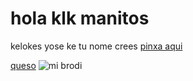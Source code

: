 # hola klk manitos

kelokes yose ke tu nome crees
[pinxa aqui](/archivo1.md)

[queso](/archivo2.md)
![mi brodi](/download.jpg)